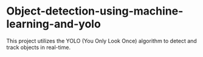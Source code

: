 # Object-detection-using-machine-learning-and-yolo
This project utilizes the YOLO (You Only Look Once) algorithm to detect and track objects in real-time.

